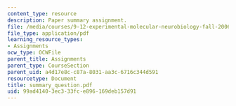 ```yaml
---
content_type: resource
description: Paper summary assignment.
file: /media/courses/9-12-experimental-molecular-neurobiology-fall-2006/99ad41403ec333fce896169deb157d91_summary_question.pdf
file_type: application/pdf
learning_resource_types:
- Assignments
ocw_type: OCWFile
parent_title: Assignments
parent_type: CourseSection
parent_uid: a4d17e8c-c87a-8031-aa3c-6716c344d591
resourcetype: Document
title: summary_question.pdf
uid: 99ad4140-3ec3-33fc-e896-169deb157d91
---
```

